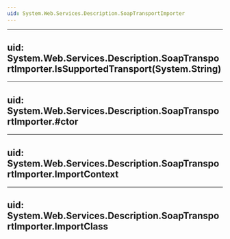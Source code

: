 ```yaml
---
uid: System.Web.Services.Description.SoapTransportImporter
---
```


---
uid: System.Web.Services.Description.SoapTransportImporter.IsSupportedTransport(System.String)
---

---
uid: System.Web.Services.Description.SoapTransportImporter.#ctor
---

---
uid: System.Web.Services.Description.SoapTransportImporter.ImportContext
---

---
uid: System.Web.Services.Description.SoapTransportImporter.ImportClass
---
